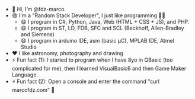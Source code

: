 - 👋 Hi, I’m @fdz-marco.
- 😄 I'm a "Random Stack Developer", I just like programming 🧙‍♂️
  - 😄 I program in C#, Python, Java, Web (HTML + CSS + JS), and PHP.
  - 😄 I program in ST, LD, FDB, SFC and SCL (Beckhoff, Allen-Bradley and Siemens)
  - 😄 I program in arduino IDE, asm (basic μC), MPLAB IDE, Atmel Studio
- ❤️ I like astronomy, photography and drawing
- ⚡ Fun fact (1): I started to program when I have 8yo in QBasic (too complicated for me), then I learned VisualBasic6 and then Game Maker Language.
- ⚡ Fun fact (2): Open a console and enter the command "curl marcofdz.com" 🦆

<!---
fdz-marco/fdz-marco is a ✨ special ✨ repository because its `README.md` (this file) appears on your GitHub profile.
You can click the Preview link to take a look at your changes.
--->
